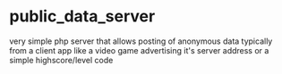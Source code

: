 # public_data_server
very simple php server that allows posting of anonymous data typically from a client app like a video game advertising it's server address or a simple highscore/level code
